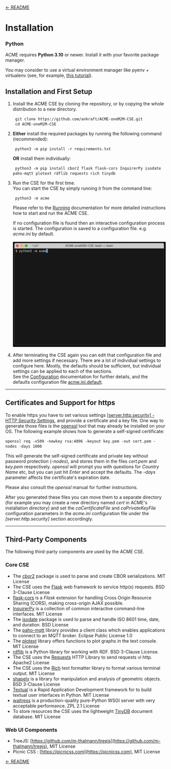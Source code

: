 [← README](../README.md) 

# Installation

### Python

ACME requires **Python 3.10** or newer. Install it with your favorite package manager.

You may consider to use a virtual environment manager like pyenv + virtualenv (see, for example, [this tutorial](https://realpython.com/python-virtual-environments-a-primer/)).

<a name="first_setup"></a>
## Installation and First Setup

1. Install the ACME CSE by cloning the repository, or by copying the whole distribution to a new directory.

		git clone https://github.com/ankraft/ACME-oneM2M-CSE.git
		cd ACME-oneM2M-CSE

1. **Either** install the required packages by running the following command (recommended):

		python3 -m pip install -r requirements.txt

	**OR** install them individually:  

		python3 -m pip install cbor2 flask flask-cors InquirerPy isodate paho-mqtt plotext rdflib requests rich tinydb

1. Run the CSE for the first time.  
You can start the CSE by simply running it from the command line:

		python3 -m acme

	Please refer to the [Running](Running.md) documentation for more detailed instructions how to start and run the ACME CSE.

	If no configuration file is found then an interactive configuration process is started. The
configuration is saved to a configuration file. e.g. *acme.ini* by default.  
&nbsp;  
![](images/bootstrapConfig.gif)

1.  After terminating the CSE again you can edit that configuration file and add more settings if necessary.
	There are a lot of individual settings to configure here. Mostly, the defaults should be sufficient, but individual settings can be applied to each of the sections.  
	See the [Configuration](docs/Configuration.md) documentation for further details, and the defaults configuration file [acme.ini.default](../acme.ini.default).


---
## Certificates and Support for https

To enable https you have to set various settings [\[server.http.security\] - HTTP Security Settings](Configuration.md#security_http), and provide a certificate and a key file. 
One way to generate those files is the [openssl](https://www.openssl.org) tool that may already be installed on your OS. The following example shows how to 
generate a self-signed certificate:

	openssl req -x509 -newkey rsa:4096 -keyout key.pem -out cert.pem -nodes -days 1000

This will generate the self-signed certificate and private key without password protection (*-nodes*), and stores them in the files *cert.pem* and *key.pem* respectively. 
*openssl* will prompt you with questions for *Country Name* etc, but you can just hit *Enter* and accept the defaults. The *-days* parameter affects the certificate's
expiration date.

Please also consult the *openssl* manual for further instructions. 

After you generated these files you can move them to a separate directory (for example you may create a new directory named *cert* in ACME's installation directory) and set the *caCertificateFile* and *caPrivateKeyFile* configuration parameters in the *acme.ini* configuration file under the *\[server.http.security\]* section accordingly.

---

## Third-Party Components
The following third-party components are used by the ACME CSE.

### Core CSE
- The [cbor2](https://github.com/agronholm/cbor2) package is used to parse and create CBOR serializations. MIT License
- The CSE uses the [Flask](https://flask.palletsprojects.com/) web framework to service http(s) requests. BSD 3-Clause License
- [flask-cors](https://github.com/corydolphin/flask-cors/) is a *Flask* extension for handling Cross Origin Resource Sharing (CORS), making cross-origin AJAX possible.
- [InquirerPy](https://github.com/kazhala/InquirerPy/) is a collection of common interactive command-line interfaces. MIT License
- The [isodate](https://github.com/gweis/isodate) package is used to parse and handle ISO 8601 time, date, and duration. BSD License
- The [paho-mqtt](https://www.eclipse.org/paho/) library provides a client class which enables applications to connect to an MQTT broker. Eclipse Public License 1.0 
- The [plotext](https://github.com/piccolomo/plotext) library offers functions to plot graphs in the text console. MIT License
- [rdflib](https://github.com/RDFLib/rdflib) is a Python library for working with RDF. BSD 3-Clause License.
- The CSE uses the [Requests](https://requests.readthedocs.io) HTTP Library to send requests vi http. Apache2 License
- The CSE uses the [Rich](https://github.com/willmcgugan/rich) text formatter library to format various terminal output. MIT License 
- [shapely](https://github.com/shapely/shapely) is a library for manipulation and analysis of geometric objects. BSD 3-Clause License 
- [Textual](https://github.com/textualize/textual) is a Rapid Application Development framework for to build textual user interfaces in Python. MIT License
- [waitress](https://github.com/Pylons/waitress) is a production-quality pure-Python WSGI server with very acceptable performance. ZPL 2.1 License
- To store resources the CSE uses the lightweight [TinyDB](https://github.com/msiemens/tinydb) document database. MIT License


### Web UI Components
- TreeJS: [https://github.com/m-thalmann/treejs](https://github.com/m-thalmann/treejs), MIT License
- Picnic CSS : [https://picnicss.com](https://picnicss.com), MIT License

[← README](../README.md) 
